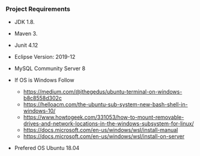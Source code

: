 ### Project Requirements

* JDK 1.8.

* Maven 3.

* Junit 4.12

* Eclipse Version: 2019-12

* MySQL Community Server 8

* If OS is Windows  Follow 
   * https://medium.com/@jthegedus/ubuntu-terminal-on-windows-b8c8558d302c
   * https://helloacm.com/the-ubuntu-sub-system-new-bash-shell-in-windows-10/
   * https://www.howtogeek.com/331053/how-to-mount-removable-drives-and-network-locations-in-the-windows-subsystem-for-linux/
   * https://docs.microsoft.com/en-us/windows/wsl/install-manual
   * https://docs.microsoft.com/en-us/windows/wsl/install-on-server
 
* Prefered OS Ubuntu 18.04
